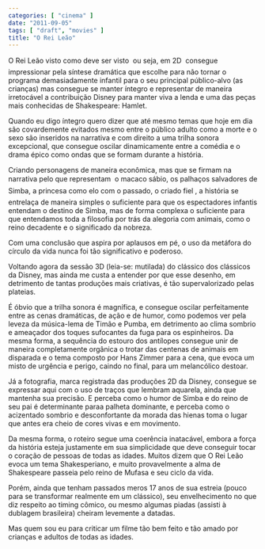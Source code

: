 ```yaml
---
categories: [ "cinema" ]
date: "2011-09-05"
tags: [ "draft", "movies" ]
title: "O Rei Leão"
---
```

O Rei Leão visto como deve ser visto  ou seja, em 2D  consegue
impressionar pela síntese dramática que escolhe para não tornar o
programa demasiadamente infantil para o seu principal público-alvo
(as crianças) mas consegue se manter íntegro e representar de maneira
irretocável a contribuição Disney para manter viva a lenda e uma das
peças mais conhecidas de Shakespeare: Hamlet.

Quando eu digo íntegro quero dizer que até mesmo temas que hoje em dia
são covardemente evitados mesmo entre o público adulto como a morte
e o sexo são inseridos na narrativa e com direito a uma trilha sonora
excepcional, que consegue oscilar dinamicamente entre a comédia e o
drama épico como ondas que se formam durante a história.

Criando personagens de maneira econômica, mas que se firmam na narrativa
pelo que representam  o macaco sábio, os palhaços salvadores de
Simba, a princesa como elo com o passado, o criado fiel , a história
se entrelaça de maneira simples o suficiente para que os espectadores
infantis entendam o destino de Simba, mas de forma complexa o suficiente
para que entendamos toda a filosofia por trás da alegoria com animais,
como o reino decadente e o significado da nobreza.

Com uma conclusão que aspira por aplausos em pé, o uso da metáfora
do círculo da vida nunca foi tão significativo e poderoso.

Voltando agora da sessão 3D (leia-se: mutilada) do clássico dos
clássicos da Disney, mas ainda me custa a entender por que esse
desenho, em detrimento de tantas produções mais criativas, é tão
supervalorizado pelas plateias.

É óbvio que a trilha sonora é magnífica, e consegue oscilar
perfeitamente entre as cenas dramáticas, de ação e de humor, como
podemos ver pela leveza da música-lema de Timão e Pumba, em detrimento
ao clima sombrio e ameaçador dos toques sufocantes da fuga para os
espinheiros. Da mesma forma, a sequência do estouro dos antílopes
consegue unir de maneira completamente orgânica o trotar das centenas
de animais em disparada e o tema composto por Hans Zimmer para a cena,
que evoca um misto de urgência e perigo, caindo no final, para um
melancólico destoar.

Já a fotografia, marca registrada das produções 2D da Disney,
consegue se expressar aqui com o uso de traços que lembram aquarela,
ainda que mantenha sua precisão. E perceba como o humor de Simba e do
reino de seu pai é determinante paraa palheta dominante, e perceba como
o acizentado sombrio e desconfortante da morada das hienas toma o lugar
que antes era cheio de cores vivas e em movimento.

Da mesma forma, o roteiro segue uma coerência inatacável, embora
a força da história esteja justamente em sua simplicidade que deve
conseguir tocar o coração de pessoas de todas as idades. Muitos dizem
que O Rei Leão evoca um tema Shakesperiano, e muito provavelmente a
alma de Shakespeare passeia pelo reino de Mufasa e seu ciclo da vida.

Porém, ainda que tenham passados meros 17 anos de sua estreia (pouco
para se transformar realmente em um clássico), seu envelhecimento no
que diz respeito ao timing cômico, ou mesmo algumas piadas (assisti à
dublagem brasileira) cheiram levemente a datadas.

Mas quem sou eu para criticar um filme tão bem feito e tão amado por
crianças e adultos de todas as idades.
